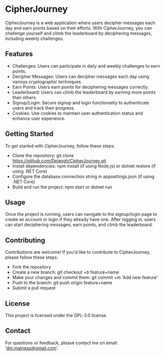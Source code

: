# CipherJourney
CipherJourney is a web application where users decipher messages each day and earn points based on their efforts. With CipherJourney, 
you can challenge yourself and climb the leaderboard by deciphering messages, including weekly challenges.

## Features
+ Challenges: Users can participate in daily and weekly challenges to earn points.
+ Decipher Messages: Users can decipher messages each day using various cryptographic techniques.
+ Earn Points: Users earn points for deciphering messages correctly.
+ Leaderboard: Users can climb the leaderboard by earning more points than others.
+ Signup/Login: Secure signup and login functionality to authenticate users and track their progress.
+ Cookies: Use cookies to maintain user authentication status and enhance user experience.

## Getting Started
To get started with CipherJourney, follow these steps:
+ Clone the repository: git clone https://github.com/Deiangh/CipherJourney.git
+ Install dependencies: npm install (if using Node.js) or dotnet restore (if using .NET Core)
+ Configure the database connection string in appsettings.json (if using .NET Core)
+ Build and run the project: npm start or dotnet run

## Usage
Once the project is running, users can navigate to the signup/login page to create an account or login if they already have one. After logging in, 
users can start deciphering messages, earn points, and climb the leaderboard.

## Contributing
Contributions are welcome! If you'd like to contribute to CipherJourney, please follow these steps:
+ Fork the repository
+ Create a new branch: git checkout +b feature+name
+ Make your changes and commit them: git commit +m 'Add new feature'
+ Push to the branch: git push origin feature+name
+ Submit a pull request
## License
This project is licensed under the GPL-3.0 license.

## Contact
For questions or feedback, please contact me on email: 'dm.maineaz@gmail.com'.
